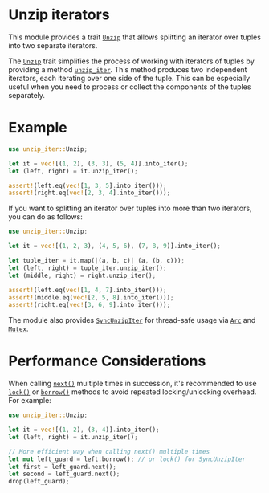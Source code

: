 # Unzip iterators

This module provides a trait [`Unzip`](crate::Unzip) that allows splitting an iterator over tuples into two separate iterators.

The [`Unzip`](crate::Unzip) trait simplifies the process of working with iterators of tuples by providing a method [`unzip_iter`](crate::Unzip::unzip_iter). This method produces two independent iterators, each iterating over one side of the tuple. This can be especially useful when you need to process or collect the components of the tuples separately.

# Example
```rust
use unzip_iter::Unzip;

let it = vec![(1, 2), (3, 3), (5, 4)].into_iter();
let (left, right) = it.unzip_iter();

assert!(left.eq(vec![1, 3, 5].into_iter()));
assert!(right.eq(vec![2, 3, 4].into_iter()));
```

If you want to splitting an iterator over tuples into more than two iterators, you can do as follows:
```rust
use unzip_iter::Unzip;

let it = vec![(1, 2, 3), (4, 5, 6), (7, 8, 9)].into_iter();

let tuple_iter = it.map(|(a, b, c)| (a, (b, c)));
let (left, right) = tuple_iter.unzip_iter();
let (middle, right) = right.unzip_iter();

assert!(left.eq(vec![1, 4, 7].into_iter()));
assert!(middle.eq(vec![2, 5, 8].into_iter()));
assert!(right.eq(vec![3, 6, 9].into_iter()));
```

The module also provides [`SyncUnzipIter`](crate::unzip_iters::sync_unzip_iter::SyncUnzipIter) for thread-safe usage via [`Arc`](std::sync::Arc) and [`Mutex`](std::sync::Mutex).

# Performance Considerations
When calling [`next()`](Iterator::next) multiple times in succession, it's recommended to use [`lock()`](crate::unzip_iters::sync_unzip_iter::SyncUnzipIter::lock) or [`borrow()`](crate::unzip_iters::unzip_iter::UnzipIter::borrow) methods
to avoid repeated locking/unlocking overhead. For example:
```rust
use unzip_iter::Unzip;

let it = vec![(1, 2), (3, 4)].into_iter();
let (left, right) = it.unzip_iter();

// More efficient way when calling next() multiple times
let mut left_guard = left.borrow(); // or lock() for SyncUnzipIter
let first = left_guard.next();
let second = left_guard.next();
drop(left_guard);
```